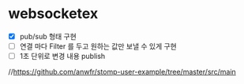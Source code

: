 # websocketex

- [x] pub/sub 형태 구현
- [ ] 연결 마다 Filter 를 두고 원하는 값만 보낼 수 있게 구현
- [ ] 1초 단위로 변경 내용 publish

//https://github.com/anwfr/stomp-user-example/tree/master/src/main

